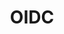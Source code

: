 ---
title: OIDC
id: oidc
description: ''
slug: /oidc 
keywords: 
 - faq
 - help
pagination_next: null
pagination_prev: null
last_update: 
   date: 03/29/2023
   author: Patricia McPhee
draft: true
displayed_sidebar: secureWorkforceSidebar
---
